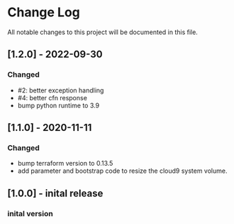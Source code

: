 
# Change Log
All notable changes to this project will be documented in this file.

## [1.2.0] - 2022-09-30

### Changed
- #2: better exception handling
- #4: better cfn response
- bump python runtime to 3.9
## [1.1.0] - 2020-11-11

### Changed
- bump terraform version to 0.13.5
- add parameter and bootstrap code to resize the cloud9 system volume.

## [1.0.0] - inital release

### inital version